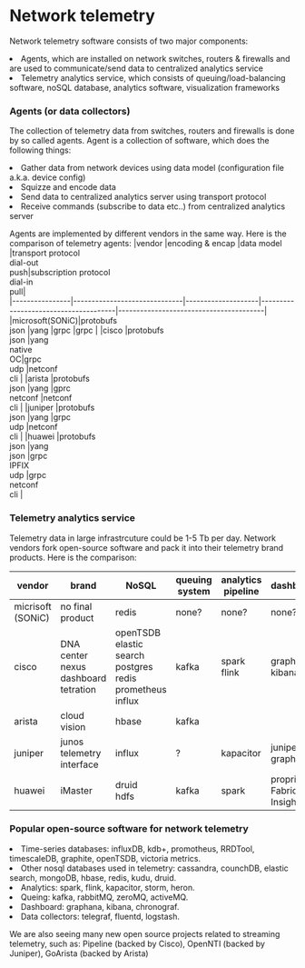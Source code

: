 # Network telemetry
Network telemetry software consists of two major components:
<li> Agents, which are installed on network switches, routers & firewalls and are used to communicate/send data to centralized analytics service
<li> Telemetry analytics service, which consists of queuing/load-balancing software, noSQL database, analytics software, visualization frameworks 

### Agents (or data collectors)
The collection of telemetry data from switches, routers and firewalls is done by so called agents. Agent is a collection of software, which does the following things:
<li> Gather data from network devices using data model (configuration file a.k.a. device config)
<li> Squizze and encode data
<li> Send data to centralized analytics server using transport protocol
<li> Receive commands (subscribe to data etc..) from centralized analytics server 
  
Agents are implemented by different vendors in the same way. Here is the comparison of telemetry agents:
|vendor		       |encoding & encap              |data model          |transport protocol<br>dial-out<br>push|subscription protocol<br>dial-in<br>pull|       
|----------------|------------------------------|--------------------|--------------------------------------|----------------------------------------|
|microsoft(SONiC)|protobufs<br>json             |yang                |grpc                                  |grpc                                    |
|cisco    	     |protobufs<br>json             |yang<br>native<br>OC|grpc<br>udp                           |netconf<br>cli                          |
|arista    	     |protobufs<br>json             |yang                |gprc<br>netconf                       |netconf<br>cli                          |
|juniper   	     |protobufs<br>json             |yang                |grpc<br>udp                           |netconf<br>cli                          |
|huawei   	     |protobufs<br>json             |yang<br>json<xml>   |grpc<br>IPFIX<br>udp                  |grpc<br>netconf<br>cli                  |

### Telemetry analytics service
Telemetry data in large infrastrcuture could be 1-5 Tb per day.
Network vendors fork open-source software and pack it into their telemetry brand products. Here is the comparison:
  
|vendor		        |brand                        |NoSQL                              |queuing system  |analytics pipeline	  |dashboards                 |               
|-----------------|-----------------------------|-----------------------------------|----------------|----------------------|---------------------------|
|micrisoft (SONiC)|no final product             |redis                              |none?           |none?                 |none?                      |
|cisco			      |DNA center<br>nexus dashboard<br>tetration|openTSDB<br>elastic search<br>postgres<br>redis<br>prometheus<br>influx|kafka  			   |spark<br>flink                      |graphana <br>kibana                  |
|arista			      |cloud vision                 |hbase	                            |kafka 		       |                      |                           |                         
|juniper		      |junos telemetry interface    |influx   	                        |?    			     |kapacitor             |juniper graphana           |                        
|huawei 		      |iMaster                      |druid<br>hdfs                      |kafka   	       |spark                 |proprietary Fabric Insight |

### Popular open-source software for network telemetry
<li> Time-series databases: influxDB, kdb+, promotheus, RRDTool, timescaleDB, graphite, openTSDB, victoria metrics.
<li> Other nosql databases used in telemetry: cassandra, counchDB, elastic search, mongoDB, hbase, redis, kudu, druid.
<li> Analytics: spark, flink, kapacitor, storm, heron.
<li> Queing: kafka, rabbitMQ, zeroMQ, activeMQ.
<li> Dashboard: graphana, kibana, chronograf.
<li> Data collectors: telegraf, fluentd, logstash.

We are also seeing many new open source projects related to streaming telemetry, such as: Pipeline (backed by Cisco), OpenNTI (backed by Juniper), GoArista (backed by Arista)
